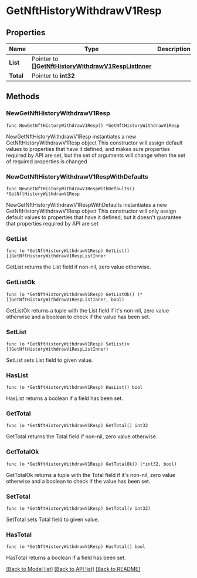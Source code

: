 # GetNftHistoryWithdrawV1Resp

## Properties

Name | Type | Description | Notes
------------ | ------------- | ------------- | -------------
**List** | Pointer to [**[]GetNftHistoryWithdrawV1RespListInner**](GetNftHistoryWithdrawV1RespListInner.md) |  | [optional] 
**Total** | Pointer to **int32** |  | [optional] 

## Methods

### NewGetNftHistoryWithdrawV1Resp

`func NewGetNftHistoryWithdrawV1Resp() *GetNftHistoryWithdrawV1Resp`

NewGetNftHistoryWithdrawV1Resp instantiates a new GetNftHistoryWithdrawV1Resp object
This constructor will assign default values to properties that have it defined,
and makes sure properties required by API are set, but the set of arguments
will change when the set of required properties is changed

### NewGetNftHistoryWithdrawV1RespWithDefaults

`func NewGetNftHistoryWithdrawV1RespWithDefaults() *GetNftHistoryWithdrawV1Resp`

NewGetNftHistoryWithdrawV1RespWithDefaults instantiates a new GetNftHistoryWithdrawV1Resp object
This constructor will only assign default values to properties that have it defined,
but it doesn't guarantee that properties required by API are set

### GetList

`func (o *GetNftHistoryWithdrawV1Resp) GetList() []GetNftHistoryWithdrawV1RespListInner`

GetList returns the List field if non-nil, zero value otherwise.

### GetListOk

`func (o *GetNftHistoryWithdrawV1Resp) GetListOk() (*[]GetNftHistoryWithdrawV1RespListInner, bool)`

GetListOk returns a tuple with the List field if it's non-nil, zero value otherwise
and a boolean to check if the value has been set.

### SetList

`func (o *GetNftHistoryWithdrawV1Resp) SetList(v []GetNftHistoryWithdrawV1RespListInner)`

SetList sets List field to given value.

### HasList

`func (o *GetNftHistoryWithdrawV1Resp) HasList() bool`

HasList returns a boolean if a field has been set.

### GetTotal

`func (o *GetNftHistoryWithdrawV1Resp) GetTotal() int32`

GetTotal returns the Total field if non-nil, zero value otherwise.

### GetTotalOk

`func (o *GetNftHistoryWithdrawV1Resp) GetTotalOk() (*int32, bool)`

GetTotalOk returns a tuple with the Total field if it's non-nil, zero value otherwise
and a boolean to check if the value has been set.

### SetTotal

`func (o *GetNftHistoryWithdrawV1Resp) SetTotal(v int32)`

SetTotal sets Total field to given value.

### HasTotal

`func (o *GetNftHistoryWithdrawV1Resp) HasTotal() bool`

HasTotal returns a boolean if a field has been set.


[[Back to Model list]](../README.md#documentation-for-models) [[Back to API list]](../README.md#documentation-for-api-endpoints) [[Back to README]](../README.md)


